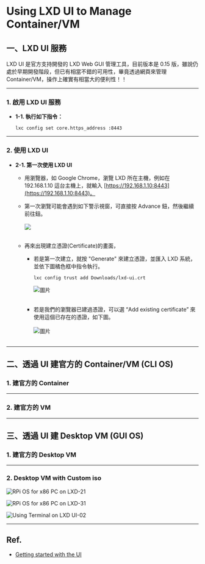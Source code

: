 # Using LXD UI to Manage Container/VM 

## 一、LXD UI 服務
LXD UI 是官方支持開發的 LXD Web GUI 管理工具，目前版本是 0.15 版，雖說仍處於早期開發階段，但已有相當不錯的可用性，畢竟透過網頁來管理 Container/VM，操作上確實有相當大的便利性！！

---
### 1. 啟用 LXD UI 服務
- **1-1. 執行如下指令：**
  ```bash=
  lxc config set core.https_address :8443
  ```

---
### 2. 使用 LXD UI 
- **2-1. 第一次使用 LXD UI**
  - 用瀏覽器，如 Google Chrome，瀏覽 LXD 所在主機，例如在 192.168.1.10 這台主機上，就輸入 [https://192.168.1.10:8443](https://192.168.1.10:8443)。 <br>
  
  - 第一次瀏覽可能會遇到如下警示視窗，可直接按 Advance 鈕，然後繼續前往鈕。  <br> <br>
    ![](https://supportkb.dell.com/img/ka06P0000011kD6QAI/ka06P0000011kD6QAI_zh_TW_5.jpeg) <br> <br>
    
  - 再來出現建立憑證(Certificate)的畫面，
    - 若是第一次建立，就按 "Generate" 來建立憑證，並匯入 LXD 系統，並依下圖橘色框中指令執行。
      ```bash=
      lxc config trust add Downloads/lxd-ui.crt
      ```
      ![圖片](https://github.com/user-attachments/assets/6519a649-78f0-4f60-87c5-a16b6f58cda5) <br> <br>
      
    - 若是我們的瀏覽器已建過憑證，可以選 “Add existing certificate” 來使用這個已存在的憑證，如下圖。 <br> <br>
      ![圖片](https://github.com/user-attachments/assets/6299414e-c2d1-4e90-a61c-afebefd414e2)  <br> <br>

---
## 二、透過 UI 建官方的 Container/VM (CLI OS)

### 1. 建官方的 Container 

---
### 2. 建官方的 VM 

---
## 三、透過 UI 建 Desktop VM (GUI OS)

### 1. 建官方的 Desktop VM 

---
### 2. Desktop VM with Custom iso 

![RPi OS for x86 PC on LXD-21](https://github.com/user-attachments/assets/762855a1-ec80-47d3-995a-542f1881cf26)

![RPi OS for x86 PC on LXD-31](https://github.com/user-attachments/assets/e31a82ed-987b-4cc6-b1d9-aab772c29be7)

![Using Terminal on LXD UI-02](https://github.com/user-attachments/assets/46c84d1a-f658-4fe0-9fa5-0b777b43fc68)

---
## Ref.
- [Getting started with the UI](https://documentation.ubuntu.com/lxd/en/latest/tutorial/ui/)
